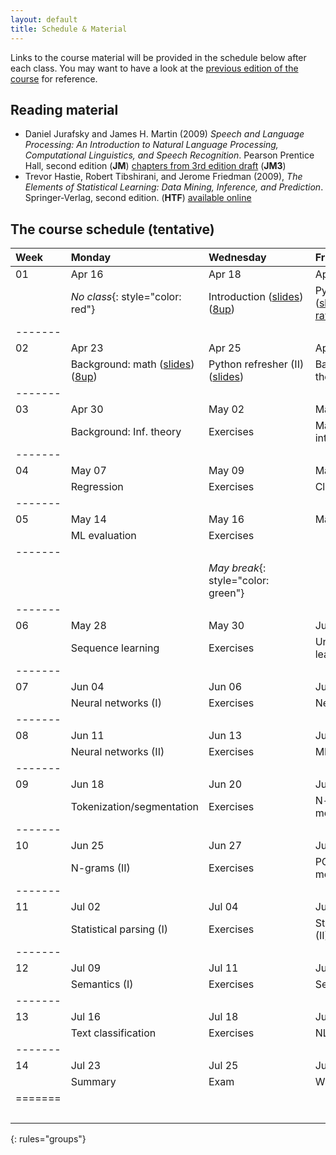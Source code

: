 ```yaml
---
layout: default
title: Schedule & Material 
---
```


Links to the course material will be provided in the schedule below
after each class.
You may want to have a look at the
[previous edition of the course](http://coltekin.net/cagri/courses/snlp2017/)
for reference.


## Reading material
- Daniel Jurafsky and James H. Martin (2009)
  _Speech and Language Processing:
   An Introduction to Natural Language Processing,
   Computational Linguistics, and Speech Recognition_.
   Pearson Prentice Hall, second edition (**JM**)
   [chapters from 3rd edition draft](http://web.stanford.edu/~jurafsky/slp3/)
   (**JM3**)
- Trevor Hastie, Robert Tibshirani, and Jerome Friedman (2009),
  _The Elements of Statistical Learning:
   Data Mining, Inference, and Prediction_.
   Springer-Verlag, second edition. (**HTF**)
   [available online](http://web.stanford.edu/~hastie/ElemStatLearn/)


## The course schedule (tentative)

|Week| Monday| Wednesday|Friday|
|:---|:---|:---|:----|
| 01| Apr 16               | Apr 18                | Apr 20               |
|   | _No class_{: style="color: red"} | Introduction ([slides](slides/introduction.pdf)) ([8up](slides/introduction-handout.pdf))&nbsp;&nbsp;| Python refresher (I) ([slides](slides/python_refresher_i.pdf)) ([ex.](slides/python_refresher_i_exercises.pdf)) (sol: [raw](slides/python_refresher_i_exercises.ipynb), [view](https://nbviewer.jupyter.org/urls/snlp2018.github.io/slides/python_refresher_i_exercises.ipynb))|
|-------
| 02| Apr 23               | Apr 25                | Apr 27               |
|   | Background: math ([slides](slides/math-refresher.pdf)) ([8up](slides/math-refresher-handout.pdf)) |Python refresher (II)  ([slides](slides/python_refresher_ii.pdf)) | Background: Prob. theory|
|-------
| 03| Apr 30               | May 02                | May 04               |
|   | Background: Inf. theory |Exercises           | Machine learning: intro|
|-------
| 04| May 07               | May 09                | May 11               |
|   | Regression           | Exercises             | Classification       |
|-------
| 05| May 14               | May 16                | May 18               |
|   | ML evaluation        | Exercises             |                      |
|-------
| ||_May break_{: style="color: green"}
|-------
| 06| May 28               | May 30                | Jun 01               |
|   | Sequence learning    | Exercises             | Unsupervised learning |
|-------
| 07| Jun 04               | Jun 06                | Jun 08               |
|   | Neural networks (I)  | Exercises             | Neural networks (II) |
|-------
| 08| Jun 11               | Jun 13                | Jun 15               |
|   | Neural networks (II)  | Exercises            | ML: summary |
|-------
| 09| Jun 18               | Jun 20                | Jun 22               |
|   | Tokenization/segmentation | Exercises        | N-gram language models (I)|
|-------
| 10| Jun 25               | Jun 27                | Jun 29               |
|   | N-grams (II)         | Exercises             | POS tagging / morphology|
|-------
| 11| Jul 02               | Jul 04                | Jul 06               |
|   | Statistical parsing (I)| Exercises           | Statistical parsing (II) |
|-------
| 12| Jul 09               | Jul 11                | Jul 13               |
|   | Semantics (I)        | Exercises             | Semantics (II)
|-------
| 13| Jul 16               | Jul 18                | Jul 20               |
|   | Text classification  | Exercises             | NLP applications
|-------
| 14| Jul 23               | Jul 25                | Jul 27               |
|   | Summary              | Exam                  | Wrap up              |
|=======
|&nbsp;&nbsp;&nbsp;&nbsp;&nbsp;&nbsp;&nbsp;&nbsp;&nbsp;&nbsp;&nbsp;&nbsp; |&nbsp;&nbsp;&nbsp;&nbsp;&nbsp;&nbsp;&nbsp;&nbsp;&nbsp;&nbsp;&nbsp;&nbsp;&nbsp;&nbsp;&nbsp;&nbsp;&nbsp;&nbsp;&nbsp;&nbsp;&nbsp;&nbsp;&nbsp;&nbsp;&nbsp;&nbsp;&nbsp;&nbsp;&nbsp;&nbsp;&nbsp;&nbsp;&nbsp;&nbsp;&nbsp;&nbsp;|&nbsp;&nbsp;&nbsp;&nbsp;&nbsp;&nbsp;&nbsp;&nbsp;&nbsp;&nbsp;&nbsp;&nbsp;&nbsp;&nbsp;&nbsp;&nbsp;&nbsp;&nbsp;&nbsp;&nbsp;&nbsp;&nbsp;&nbsp;&nbsp;&nbsp;&nbsp;&nbsp;&nbsp;&nbsp;&nbsp;&nbsp;&nbsp;&nbsp;&nbsp;&nbsp;&nbsp;  |&nbsp;&nbsp;&nbsp;&nbsp;&nbsp;&nbsp;&nbsp;&nbsp;&nbsp;&nbsp;&nbsp;&nbsp;&nbsp;&nbsp;&nbsp;&nbsp;&nbsp;&nbsp;&nbsp;&nbsp;&nbsp;&nbsp;&nbsp;&nbsp;&nbsp;&nbsp;&nbsp;&nbsp;&nbsp;&nbsp;&nbsp;&nbsp;&nbsp;&nbsp;&nbsp;&nbsp;  |
{: rules="groups"}
